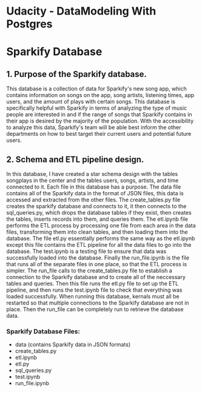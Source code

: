 # Udacity - DataModeling With Postgres
# Sparkify Database

## 1. Purpose of the Sparkify database.

This database is a collection of data for Sparkify's new song app, which contains information on songs on the app, song artists, listening times, app users, and the amount of plays with certain songs. This database is specifically helpful with Sparkify in terms of analyzing the type of music people are interested in and if the range of songs that Sparkify contains in their app is desired by the majority of the population. With the accessibility to analyze this data, Sparkify's team will be able best inform the other departments on how to best target their current users and potential future users.

## 2. Schema and ETL pipeline design.

In this database, I have created a star schema design with the tables songplays in the center and the tables users, songs, artists, and time connected to it. Each file in this database has a purpose. The data file contains all of the Sparkify data in the format of JSON files, this data is accessed and extracted from the other files. The create_tables.py file creates the sparkify database and connects to it, it then connects to the sql_queries.py, which drops the database tables if they exist, then creates the tables, inserts records into them, and queries them. The etl.ipynb file performs the ETL process by processing one file from each area in the data files, transforming them into clean tables, and then loading them into the database. The file etl.py essentially performs the same way as the etl.ipynb except this file contains the ETL pipeline for all the data files to go into the database. The test.ipynb is a testing file to ensure that data was successfully loaded into the database. Finally the run_file.ipynb is the file that runs all of the separate files in one place, so that the ETL process is simpler. The run_file calls to the create_tables.py file to establish a connection to the Sparkify database and to create all of the neccessary tables and queries. Then this file runs the etl.py file to set up the ETL pipeline, and then runs the test.ipynb file to check that everything was loaded successfully. When running this database, kernals must all be restarted so that multiple connections to the Sparkify database are not in place. Then the run_file can be completely run to retrieve the database data.

### Sparkify Database Files:

- data (contains Sparkify data in JSON formats)
- create_tables.py
- etl.ipynb
- etl.py
- sql_queries.py
- test.ipynb
- run_file.ipynb
